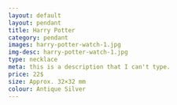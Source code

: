 ```yaml
---
layout: default
layout: pendant
title: Harry Potter
category: pendant
images: harry-potter-watch-1.jpg
img-desc: harry-potter-watch-1.jpg
type: necklace
meta: this is a description that I can't type.
price: 22$
size: Approx. 32×32 mm
colour: Antique Silver
---
```

